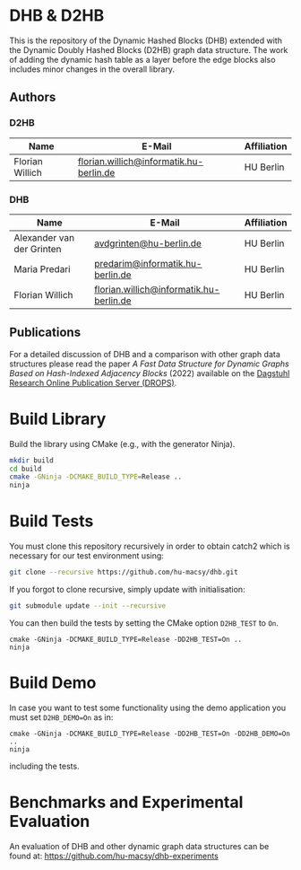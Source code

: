 # DHB & D2HB

This is the repository of the Dynamic Hashed Blocks (DHB) extended with the
Dynamic Doubly Hashed Blocks (D2HB) graph data structure. The work of adding the
dynamic hash table as a layer before the edge blocks also includes minor changes
in the overall library.

## Authors

### D2HB

| Name                      | E-Mail                                  | Affiliation |
|---------------------------|-----------------------------------------|-------------|
| Florian Willich           | florian.willich@informatik.hu-berlin.de | HU Berlin   |

### DHB

| Name                      | E-Mail                                  | Affiliation |
|---------------------------|-----------------------------------------|-------------|
| Alexander van der Grinten | avdgrinten@hu-berlin.de                 | HU Berlin   |
| Maria Predari             | predarim@informatik.hu-berlin.de        | HU Berlin   |
| Florian Willich           | florian.willich@informatik.hu-berlin.de | HU Berlin   |

## Publications

For a detailed discussion of DHB and a comparison with other graph data structures
please read the paper _A Fast Data Structure for Dynamic Graphs Based on 
Hash-Indexed Adjacency Blocks_ (2022) available on the [Dagstuhl Research Online 
Publication Server (DROPS)](https://drops.dagstuhl.de/opus/volltexte/2022/16545/).

# Build Library

Build the library using CMake (e.g., with the generator Ninja).

```bash
mkdir build
cd build
cmake -GNinja -DCMAKE_BUILD_TYPE=Release ..
ninja
```

# Build Tests

You must clone this repository recursively in order to obtain catch2 which is
necessary for our test environment using:

```bash
git clone --recursive https://github.com/hu-macsy/dhb.git
```

If you forgot to clone recursive, simply update with initialisation:

```bash
git submodule update --init --recursive
```

You can then build the tests by setting the CMake option `D2HB_TEST` to `On`.

```
cmake -GNinja -DCMAKE_BUILD_TYPE=Release -DD2HB_TEST=On ..
ninja
```

# Build Demo

In case you want to test some functionality using the demo application you must set `D2HB_DEMO=On` as in:

```
cmake -GNinja -DCMAKE_BUILD_TYPE=Release -DD2HB_TEST=On -DD2HB_DEMO=On ..
ninja
```

including the tests.

# Benchmarks and Experimental Evaluation

An evaluation of DHB and other dynamic graph data structures can be found at: https://github.com/hu-macsy/dhb-experiments
